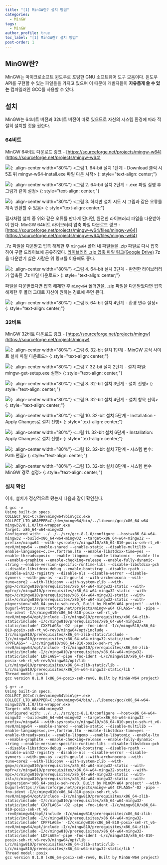 ```yaml
---
title: "[1] MinGW란? 설치 방법"
categories:
  - MinGW
tags:
  - MinGW
author_profile: true
toc_label: "[1] MinGW란? 설치 방법"
post-order: 1
---
```


## MinGW란?
MinGW는 마이크로소프트 윈도우로 포팅한 GNU 소프트웨어 도구 모음이다. 윈도우 API를 구현할 수 있는 파일들을 가지고 있으며 이 때문에 개발자들이 **자유롭게 쓸 수 있는** 컴파일러인 GCC를 사용할 수 있다.

## 설치
MinGW는 64비트 버전과 32비트 버전이 따로 있으므로 자신의 시스템 환경에 따라 적절히 설치할 것을 권한다.

### 64비트
MinGW 64비트 다운로드 링크 - [https://sourceforge.net/projects/mingw-w64](https://sourceforge.net/projects/mingw-w64)


![](https://drive.google.com/uc?export=view&id=18qI--SEncxTSyhLDrSSRooBKyVGH1iM9){: .align-center width="80%"}
<그림 1. 64-bit 설치 1단계 - Download 클릭 시 5초 뒤 mingw-w64-install.exe 파일 다운 시작>
{: style="text-align: center;"}

![](https://drive.google.com/uc?export=view&id=1L93CZiwMAhtyxY3RqIhRIH2nOKSsvmJw){: .align-center width="80%"}
<그림 2. 64-bit 설치 2단계 - .exe 파일 실행 후 그림과 같이 설정>
{: style="text-align: center;"}

![](https://drive.google.com/uc?export=view&id=1PYgvMT96-DLvY5R5g7-PUKpk0JXCGbPb){: .align-center width="80%"}
<그림 3. 하지만 설치 시도 시 그림과 같은 오류를 계속 반환할 수 있음>
{: style="text-align: center;"}

필자처럼 설치 중 위와 같은 오류를 만나게 된다면, 완전한 라이브러리 파일을 다운받아야 한다.
MinGW 64비트 라이브러리 압축 파일 다운로드 링크 - [https://sourceforge.net/projects/mingw-w64/files/mingw-w64](https://sourceforge.net/projects/mingw-w64/files/mingw-w64)

.7z 파일을 다운받고 압축 해제한 후 `mingw64` 폴더 내 파일들을 .zip 파일로 다시 압축하여 구글 드라이브에 공유하였다. [라이브러리 .zip 압축 파일 링크(Google Drive)](https://drive.google.com/file/d/1fPPXazezLQKp9OTF6UMf23TJyv5EByob/view?usp=sharing)
7z을 다운받기 싫은 사람은 위 링크를 이용해도 좋다.

![](https://drive.google.com/uc?export=view&id=1-4HRqOvs3KqFCmMxGEXmERpzP94zqTUg){: .align-center width="80%"}
<그림 4. 64-bit 설치 3단계 - 완전한 라이브러리가 압축된 .7z 파일 다운로드>
{: style="text-align: center;"}

파일을 다운받았다면 압축 해제한 후 `mingw64` 폴더만을, .zip 파일을 다운받았다면 압축 해제한 후 폴더 그대로 자신이 원하는 경로에 두면 된다.

![](https://drive.google.com/uc?export=view&id=1cNgQXzMJq2qzRh6IXxxG6dRlm3GE5amM){: .align-center width="80%"}
<그림 5. 64-bit 설치 4단계 - 환경 변수 설정>
{: style="text-align: center;"}

### 32비트
MinGW 32비트 다운로드 링크 - [https://sourceforge.net/projects/mingw](https://sourceforge.net/projects/mingw)

![](https://drive.google.com/uc?export=view&id=1EHDiNfT51zov_UBh-yfqGQRPSFRKOWP_){: .align-center width="80%"}
<그림 6. 32-bit 설치 1단계 - MinGW 공식 사이트 설치 파일 다운로드>
{: style="text-align: center;"}

![](https://drive.google.com/uc?export=view&id=1M8tfu7ENBbBJpnVFoG8vhp9O0csylvrG){: .align-center width="80%"}
<그림 7. 32-bit 설치 2단계 - 설치 파일: mingw-get-setup.exe 실행>
{: style="text-align: center;"}

![](https://drive.google.com/uc?export=view&id=1iRoWcVbcrMnKabrDDkILIaJZ5857Q29e){: .align-center width="80%"}
<그림 8. 32-bit 설치 3단계 - 설치 진행>
{: style="text-align: center;"}

![](https://drive.google.com/uc?export=view&id=1AQ_6WCVyehIswbDrOQpkUMCqX4FqM9SO){: .align-center width="80%"}
<그림 9. 32-bit 설치 4단계 - 설치 항목 선택>
{: style="text-align: center;"}

![](https://drive.google.com/uc?export=view&id=1q3QrtuMcq2CiIqottlgkjMeuSORKvzGj){: .align-center width="80%"}
<그림 10. 32-bit 설치 5단계 - Installation - Apply Changes로 설치 진행>
{: style="text-align: center;"}

![](https://drive.google.com/uc?export=view&id=1S-f0_HJgfKE2CoexsYFNxt6RVf6oOFZ-){: .align-center width="80%"}
<그림 11. 32-bit 설치 6단계 - Installation: Apply Changes로 설치 진행>
{: style="text-align: center;"}

![](https://drive.google.com/uc?export=view&id=1bgOb-Wc66Q8gaDHsH4XLmkwXul_lcZT7){: .align-center width="80%"}
<그림 12. 32-bit 설치 7단계 - 시스템 변수: Path 편집>
{: style="text-align: center;"}

![](https://drive.google.com/uc?export=view&id=1DOZbSXvDo2alioR_ekLZtwmsiNDaPGAF){: .align-center width="80%"}
<그림 13. 32-bit 설치 8단계 - 시스템 변수 MinGW 경로 설정>
{: style="text-align: center;"}

### 설치 확인
이후, 설치가 정상적으로 됐는지 다음과 같이 확인한다.

```
$ gcc -v
Using built-in specs.
COLLECT_GCC=C:\dev\mingw64\bin\gcc.exe
COLLECT_LTO_WRAPPER=C:/dev/mingw64/bin/../libexec/gcc/x86_64-w64-mingw32/8.1.0/lto-wrapper.exe
Target: x86_64-w64-mingw32
Configured with: ../../../src/gcc-8.1.0/configure --host=x86_64-w64-mingw32 --build=x86_64-w64-mingw32 --target=x86_64-w64-mingw32 --prefix=/mingw64 --with-sysroot=/c/mingw810/x86_64-810-posix-seh-rt_v6-rev0/mingw64 --enable-shared --enable-static --disable-multilib --enable-languages=c,c++,fortran,lto --enable-libstdcxx-time=yes --enable-threads=posix --enable-libgomp --enable-libatomic --enable-lto --enable-graphite --enable-checking=release --enable-fully-dynamic-string --enable-version-specific-runtime-libs --disable-libstdcxx-pch --disable-libstdcxx-debug --enable-bootstrap --disable-rpath --disable-win32-registry --disable-nls --disable-werror --disable-symvers --with-gnu-as --with-gnu-ld --with-arch=nocona --with-tune=core2 --with-libiconv --with-system-zlib --with-gmp=/c/mingw810/prerequisites/x86_64-w64-mingw32-static --with-mpfr=/c/mingw810/prerequisites/x86_64-w64-mingw32-static --with-mpc=/c/mingw810/prerequisites/x86_64-w64-mingw32-static --with-isl=/c/mingw810/prerequisites/x86_64-w64-mingw32-static --with-pkgversion='x86_64-posix-seh-rev0, Built by MinGW-W64 project' --with-bugurl=https://sourceforge.net/projects/mingw-w64 CFLAGS='-O2 -pipe -fno-ident -I/c/mingw810/x86_64-810-posix-seh-rt_v6-rev0/mingw64/opt/include -I/c/mingw810/prerequisites/x86_64-zlib-static/include -I/c/mingw810/prerequisites/x86_64-w64-mingw32-static/include' CXXFLAGS='-O2 -pipe -fno-ident -I/c/mingw810/x86_64-810-posix-seh-rt_v6-rev0/mingw64/opt/include -I/c/mingw810/prerequisites/x86_64-zlib-static/include -I/c/mingw810/prerequisites/x86_64-w64-mingw32-static/include' CPPFLAGS=' -I/c/mingw810/x86_64-810-posix-seh-rt_v6-rev0/mingw64/opt/include -I/c/mingw810/prerequisites/x86_64-zlib-static/include -I/c/mingw810/prerequisites/x86_64-w64-mingw32-static/include' LDFLAGS='-pipe -fno-ident -L/c/mingw810/x86_64-810-posix-seh-rt_v6-rev0/mingw64/opt/lib -L/c/mingw810/prerequisites/x86_64-zlib-static/lib -L/c/mingw810/prerequisites/x86_64-w64-mingw32-static/lib '
Thread model: posix
gcc version 8.1.0 (x86_64-posix-seh-rev0, Built by MinGW-W64 project)
```

```
$ g++ -v
Using built-in specs.
COLLECT_GCC=C:\dev\mingw64\bin\g++.exe
COLLECT_LTO_WRAPPER=C:/dev/mingw64/bin/../libexec/gcc/x86_64-w64-mingw32/8.1.0/lto-wrapper.exe
Target: x86_64-w64-mingw32
Configured with: ../../../src/gcc-8.1.0/configure --host=x86_64-w64-mingw32 --build=x86_64-w64-mingw32 --target=x86_64-w64-mingw32 --prefix=/mingw64 --with-sysroot=/c/mingw810/x86_64-810-posix-seh-rt_v6-rev0/mingw64 --enable-shared --enable-static --disable-multilib --enable-languages=c,c++,fortran,lto --enable-libstdcxx-time=yes --enable-threads=posix --enable-libgomp --enable-libatomic --enable-lto --enable-graphite --enable-checking=release --enable-fully-dynamic-string --enable-version-specific-runtime-libs --disable-libstdcxx-pch --disable-libstdcxx-debug --enable-bootstrap --disable-rpath --disable-win32-registry --disable-nls --disable-werror --disable-symvers --with-gnu-as --with-gnu-ld --with-arch=nocona --with-tune=core2 --with-libiconv --with-system-zlib --with-gmp=/c/mingw810/prerequisites/x86_64-w64-mingw32-static --with-mpfr=/c/mingw810/prerequisites/x86_64-w64-mingw32-static --with-mpc=/c/mingw810/prerequisites/x86_64-w64-mingw32-static --with-isl=/c/mingw810/prerequisites/x86_64-w64-mingw32-static --with-pkgversion='x86_64-posix-seh-rev0, Built by MinGW-W64 project' --with-bugurl=https://sourceforge.net/projects/mingw-w64 CFLAGS='-O2 -pipe -fno-ident -I/c/mingw810/x86_64-810-posix-seh-rt_v6-rev0/mingw64/opt/include -I/c/mingw810/prerequisites/x86_64-zlib-static/include -I/c/mingw810/prerequisites/x86_64-w64-mingw32-static/include' CXXFLAGS='-O2 -pipe -fno-ident -I/c/mingw810/x86_64-810-posix-seh-rt_v6
-rev0/mingw64/opt/include -I/c/mingw810/prerequisites/x86_64-zlib-static/include -I/c/mingw810/prerequisites/x86_64-w64-mingw32-static/include' CPPFLAGS=' -I/c/mingw810/x86_64-810-posix-seh-rt_v6-rev0/mingw64/opt/include -I/c/mingw810/prerequisites/x86_64-zlib-static/include -I/c/mingw810/prerequisites/x86_64-w64-mingw32-static/include' LDFLAGS='-pipe -fno-ident -L/c/mingw810/x86_64-810-posix-seh-rt_v6-rev0/mingw64/opt/lib -L/c/mingw810/prerequisites/x86_64-zlib-static/lib -L/c/mingw810/prerequisites/x86_64-w64-mingw32-static/lib '
Thread model: posix
gcc version 8.1.0 (x86_64-posix-seh-rev0, Built by MinGW-W64 project)
```